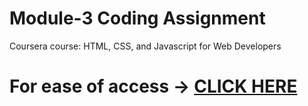 # Module-3 Coding Assignment

Coursera course: HTML, CSS, and Javascript for Web Developers

# For ease of access -> [CLICK HERE](https://mvale17.github.io/Coursera-Test/Module3_Solution/index.html)